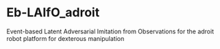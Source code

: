 # Eb-LAIfO_adroit
Event-based Latent Adversarial Imitation from Observations for the adroit robot platform for dexterous manipulation

